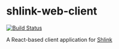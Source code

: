 # shlink-web-client

[![Build Status](https://travis-ci.org/shlinkio/shlink-web-client.svg?branch=master)](https://travis-ci.org/shlinkio/shlink-web-client)

A React-based client application for [Shlink](https://shlink.io)
